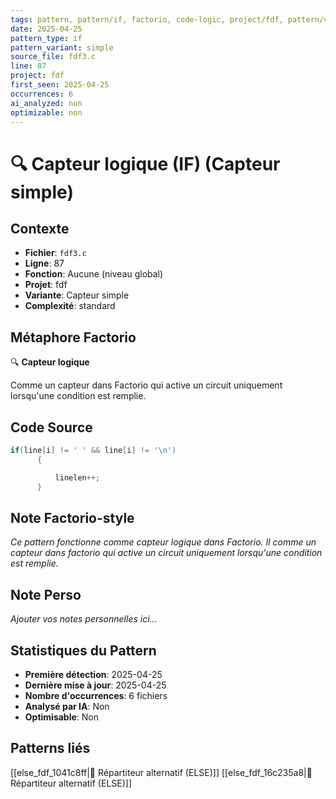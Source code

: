 ```yaml
---
tags: pattern, pattern/if, factorio, code-logic, project/fdf, pattern/variant/simple
date: 2025-04-25
pattern_type: if
pattern_variant: simple
source_file: fdf3.c
line: 87
project: fdf
first_seen: 2025-04-25
occurrences: 6
ai_analyzed: non
optimizable: non
---
```


# 🔍 Capteur logique (IF) (Capteur simple)

## Contexte
- **Fichier**: `fdf3.c`
- **Ligne**: 87
- **Fonction**: Aucune (niveau global)
- **Projet**: fdf
- **Variante**: Capteur simple
- **Complexité**: standard

## Métaphore Factorio
🔍 **Capteur logique**

Comme un capteur dans Factorio qui active un circuit uniquement lorsqu'une condition est remplie.

## Code Source
```c
if(line[i] != ' ' && line[i] != '\n')
      {

          linelen++;
      }
```

## Note Factorio-style
*Ce pattern fonctionne comme capteur logique dans Factorio. Il comme un capteur dans factorio qui active un circuit uniquement lorsqu'une condition est remplie.*

## Note Perso
*Ajouter vos notes personnelles ici...*

## Statistiques du Pattern
- **Première détection**: 2025-04-25
- **Dernière mise à jour**: 2025-04-25
- **Nombre d'occurrences**: 6 fichiers
- **Analysé par IA**: Non
- **Optimisable**: Non

## Patterns liés
[[else_fdf_1041c8ff|🔀 Répartiteur alternatif (ELSE)]]
[[else_fdf_16c235a8|🔀 Répartiteur alternatif (ELSE)]]
